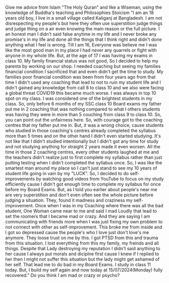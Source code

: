 Give me advice from Islam "The Holy Quran" and like a Wiseman, using the knowledge of Buddha's teaching and Philosophies Stoicism "I am an 18 years old boy, I live in a small village called Kaliganj at Bangladesh. I am not disrespecting my people's but here they often use superstition judge things and judge thing on a air even knowing the main reason or the full picture. I an honest man I didn't said false anytime in my life and I never broke any promise's in my life and done all the things that I think right and didn't done anything what I feel is wrong. Till I am 16, Everyone was believe me I was like the most good man in my place I had never any quarrels or fight with anyone in my whole life. But, at the age of 17 I was having my exams in class 10. My family financial status was not good, So I decided to help my parents by working on our shop. I needed coaching but seeing my families financial condition I sacrificed that and even didn't get the time to study. My families poor financial condition was been from four years ago from that time I didn't used any coaching that lead to not to ruin my student life and I didn't gained any knowledge from call 8 to class 10 and we also were facing a global threat COVID19 this became much worse. I was always in top 10 spot on my class. I was considered one of the brightest students in my class. So, only before 6 months of my SSC class 10 Board exams my father put me in 2 coaching that was nothing compared to what I others students was having they were in more than 5 couching from class 9 to class 10. So, you can point out the unfairness here. So, with courage got to the coaching centres that my father put me in. But, it was a wrong choice, cause students who studied in those coaching's centres already completed the syllabus more than 5 times and on the other hand I didn't even started studying. It's not like that I didn't studied intentionally but I didn't got any time for study and not studying anything for straight 2 years made it even worsen. All the time in those 2 coaching centres, every other students laughed at me and the teachers didn't realize just to first complete my syllabus rather than just putting testing when I didn't completed the syllabus once. So, I was like the smartest man around my place so I can't just stand to see my 10 years of student life going in vain by my "LUCK". So, I decided to do self-improvements by watching good videos from YouTube to focus on my study efficiently cause I didn't got enough time to complete my syllabus for once before my Board Exams. But, as I told you earlier about people's near me are very superstition and don't even often see the whole picture before judging a situation. They, found it madness and craziness my self-improvement. Once when I was in my Coaching where there was all the bad student, One Woman came near to me and said I mad Loudly that lead to set the roomers that I became mad or crazy. And they are saying I am communicating with friends more when I was just fixing my own problem to not connect with other as self-improvement. This broke me from inside and I got so depressed cause the people's who I love just don't love's me anymore. They loose trust on me by this. I got PTSD from this and trauma from this situation. I lost everything from this my family, my freinds and all things. Despite that Lady destroying my reputation I didn't said anything to her cause I always put morals and diciplne first cause I knew if I replied to her then I might not suffer this situation but the lady might get ashamed of her self. That lead me to do bad in my Board Exams. I study in class 11 today. But, I build my self again and now today at 15/07/2024(Monday) fully recovered." Do you think I am mad or crazy or psycho?

<!-- Give me advice from Islam "The Holy Quran" and like a Wiseman, using the knowledge of Buddha's teaching and Philosophies Stoicism "I am an 18 years old boy, I live in a small village called Kaligonj at Bangladesh. I am not desrespecting my people's but here they often use supertition judge things and judge thing on a air even knowing the main reason or the full picture. I an honest man I didn't said false anytime in my life and I never broke any promies's in my life and done all the things that I think right and didn't done anything what I feel is wrong. Till I am 16, Everyone was belive me I was like the most good man in my place I had never any quarals or fight with anyone in my whole life. But, at the age of 17 I was having my exams in class 10. My family financial status was not good, So I decided to help my parents by working on our grocherishop. I needed coaching but seeing my families financial condition I sacrificed that and even didn't get the time to study. My families poor financial condition was been from four years ago from that time I didn't used any coaching that lead to not to ruin my student life and I didn't gained any knowledge from call 8 to class 10 and we also were facing a global threat COVID19 this became much worse. I was always in top 10 spot on my class. I was considered one of the brightest students in my class. So, only before 6 months of my SSC class 10 Board exams my father put me in 2 coaching that was nothing compared to what I others students was having they were in more than 5 couching from class 9 to class 10. So, you can point out the unfairness here. So, with courage got to the coaching centres that my father put me in. But, it was a wrong choice, cause students who studied in those coaching's centres already completed the syllabus more than 5 times and on the other hand I didn't even started studying. It's not like that I didn't studied intentionally but I didn't got any time for study and not studying anything for straight 2 years made it even worsen. All the time in those 2 coaching centres, every other students laughed at me and the teachers didn't realize just to first complete my syllabus rather than just putting testing when I didn't completed the syllabus once. So, I was like the smartest man around my place so I can't just stand to see my 10 years of student life going in vain by my "LUCK". So, I decided to do self-improvements by watching good videos from youtube to focus on my study efficiently cause I didn't got enough time to complete my syllabus for once before my Board Exams. But, as I told you earlier about people's near me are very supertition and don't even often see the whole picture before judging a situation. They, found it madness and crazyness my self-improvement. Once when I was in my Coaching where there was all the bad student, One Woman came near to me and said I mad Loudly that lead to set the rumars that I became mad or crazy. And they are saying I am communicating with friends more when I was just fixing my own problem to not connect with other as self-improvement. This broke me from inside and I got so depressed cause the people's who I love just don't love's me anymore. They loose trust on me by this. I got PTSD from this and trama from this situation. That lead me to do bad in my Board Exams.I study in class 11 today. But, I build my self again and now today at 15/07/2024(Monday) fully recovered." Do you think I am mad or crazy or phscyco? -->

<!-- Give me advice from Islam "The Holy Quran" and like a Wiseman, using the knowledge of Buddha's teaching and Philosophies Stoicism "I am an 18 years old boy, I live in a small village called Kaligonj at Bangladesh. I am not desrespecting my people's but here they often use supertition judge things and judge thing on a air even knowing the main reason or the full picture. I an honest man I didn't said false anytime in my life and I never broke any promies's in my life and done all the things that I think right and didn't done anything what I feel is wrong. Till I am 16, Everyone was belive me I was like the most good man in my place I had never any quarals or fight with anyone in my whole life. But, at the age of 17 I was having my exams in class 10. My family financial status was not good, So I decided to help my parents by working on our grocherishop. I needed coaching but seeing my families financial condition I sacrificed that and even didn't get the time to study. My families poor financial condition was been from four years ago from that time I didn't used any coaching that lead to not to ruin my student life and I didn't gained any knowledge from call 8 to class 10 and we also were facing a global threat COVID19 this became much worse. I was always in top 10 spot on my class. I was considered one of the brightest students in my class. So, only before 6 months of my SSC class 10 Board exams my father put me in 2 coaching that was nothing compared to what I others students was having they were in more than 5 couching from class 9 to class 10. So, you can point out the unfairness here. So, with courage got to the coaching centres that my father put me in. But, it was a wrong choice, cause students who studied in those coaching's centres already completed the syllabus more than 5 times and on the other hand I didn't even started studying. It's not like that I didn't studied intentionally but I didn't got any time for study and not studying anything for straight 2 years made it even worsen. All the time in those 2 coaching centres, every other students laughed at me and the teachers didn't realize just to first complete my syllabus rather than just putting testing when I didn't completed the syllabus once. So, I was like the smartest man around my place so I can't just stand to see my 10 years of student life going in vain by my "LUCK". So, I decided to do self-improvements by watching good videos from youtube to focus on my study efficiently cause I didn't got enough time to complete my syllabus for once before my Board Exams. But, as I told you earlier about people's near me are very supertition and don't even often see the whole picture before judging a situation. They, found it madness and crazyness my self-improvement. And they are saying I am communicating with friends more when I was just fixing my own problem to not connect with other. This broke me from inside and  -->